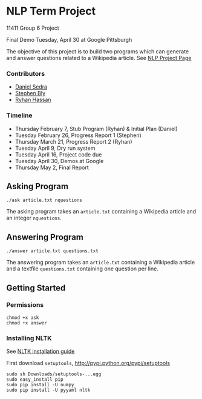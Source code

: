NLP Term Project
===========
11411 Group 6 Project

Final Demo Tuesday, April 30 at Google Pittsburgh

The objective of this project is to build two programs which can generate and answer questions related to a Wikipedia article.
See [NLP Project Page](https://www.ark.cs.cmu.edu/NLP/S13/project.php)

### Contributors

- [Daniel Sedra](https://github.com/dsedra "github.com/dsedra")
- [Stephen Bly](https://github.com/gardenhead "github.com/gardenhead")
- [Ryhan Hassan](https://github.com/ryhan "github.com/ryhan")

### Timeline

- Thursday February 7, Stub Program (Ryhan)  & Initial Plan (Daniel)
- Tuesday February 26, Progress Report 1 (Stephen)
- Thursday March 21, Progress Report 2 (Ryhan)
- Tuesday April 9, Dry run system
- Tuesday April 16, Project code due
- Tuesday April 30, Demos at Google
- Thursday May 2, Final Report

## Asking Program
```
./ask article.txt nquestions
```
The asking program takes an `article.txt` containing a Wikipedia article and an integer `nquestions`.

## Answering Program
```
./answer article.txt questions.txt
```
The answering program takes an `article.txt` containing a Wikipedia article and a textfile `questions.txt` containing one question per line.

## Getting Started
### Permissions
```
chmod +x ask
chmod +x answer
```

### Installing NLTK
See [NLTK installation guide](http://nltk.org/install.html)

First download `setuptools`, http://pypi.python.org/pypi/setuptools
```
sudo sh Downloads/setuptools-...egg
sudo easy_install pip 
sudo pip install -U numpy
sudo pip install -U pyyaml nltk
```